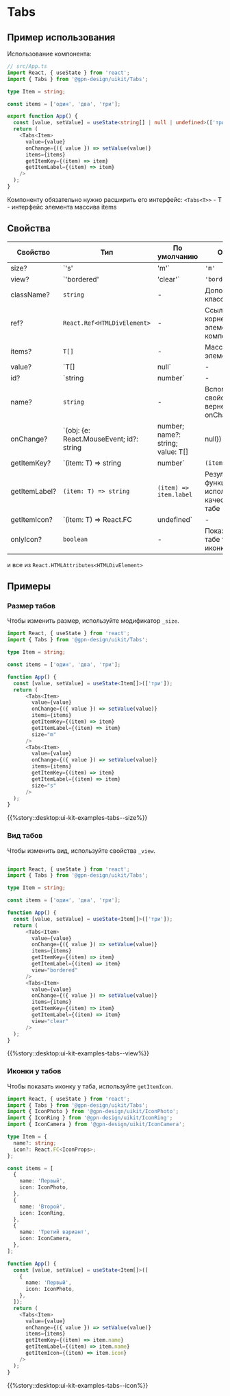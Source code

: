 # Tabs

## Пример использования

Использование компонента:

```ts
// src/App.ts
import React, { useState } from 'react';
import { Tabs } from '@gpn-design/uikit/Tabs';

type Item = string;

const items = ['один', 'два', 'три'];

export function App() {
  const [value, setValue] = useState<string[] | null | undefined>(['три']);
  return (
    <Tabs<Item>
      value={value}
      onChange={({ value }) => setValue(value)}
      items={items}
      getItemKey={(item) => item}
      getItemLabel={(item) => item}
    />
  );
}
```

Компоненту обязательно нужно расширить его интерфейс:
`<Tabs<T>>` - T - интерфейс элемента массива items

## Свойства

<!-- props:start -->

| Свойство      | Тип                                                                                             | По умолчанию           | Описание                                                                    |
| ------------- | ----------------------------------------------------------------------------------------------- | ---------------------- | --------------------------------------------------------------------------- |
| size?         | `'s' | 'm'`                                                                                     | `'m'`                  | Размер                                                                      |
| view?         | `'bordered' | 'clear'`                                                                          | `'bordered'`           | Вид                                                                         |
| className?    | `string`                                                                                        | -                      | Дополнительный класс                                                        |
| ref?          | `React.Ref<HTMLDivElement>`                                                                     | -                      | Ссылка на корневой DOM элемент компонента                                   |
| items?        | `T[]`                                                                                           | -                      | Массив элементов                                                            |
| value?        | `T[] | null`                                                                                    | -                      | Выбранный элемент                                                           |
| id?           | `string | number`                                                                               | -                      | Вспомогательное свойсво вернентся в onChange                                |
| name?         | `string`                                                                                        | -                      | Вспомогательное свойсво вернентся в onChange                                |
| onChange?     | `(obj: {e: React.MouseEvent; id?: string | number; name?: string; value: T[] | null}) => void;` | -                      | событие с рабатывающее при выборе пользователем пункта                      |
| getItemKey?   | `(item: T) => string | number`                                                                  | `(item) => item.id`    | Ожидается что результат функции возвращает уникальный ключ каждого из items |
| getItemLabel? | `(item: T) => string`                                                                           | `(item) => item.label` | Результат функции будет использоваться в качестве текста в табе             |
| getItemIcon?  | `(item: T) => React.FC<IconProps> | undefined`                                                  | -                      | Результат функции будет использоваться в качестве иконки в табе             |
| onlyIcon?     | `boolean`                                                                                       | -                      | Показавать в табе только иконку                                             |

и все из `React.HTMLAttributes<HTMLDivElement>`

<!-- props:end -->

## Примеры

### Размер табов

Чтобы изменить размер, используйте модификатор `_size`.

```ts
import React, { useState } from 'react';
import { Tabs } from '@gpn-design/uikit/Tabs';

type Item = string;

const items = ['один', 'два', 'три'];

function App() {
  const [value, setValue] = useState<Item[]>(['три']);
  return (
      <Tabs<Item>
        value={value}
        onChange={({ value }) => setValue(value)}
        items={items}
        getItemKey={(item) => item}
        getItemLabel={(item) => item}
        size="m"
      />
      <Tabs<Item>
        value={value}
        onChange={({ value }) => setValue(value)}
        items={items}
        getItemKey={(item) => item}
        getItemLabel={(item) => item}
        size="s"
      />
  );
}
```

{{%story::desktop:ui-kit-examples-tabs--size%}}

### Вид табов

Чтобы изменить вид, используйте свойства `_view`.

```ts

import React, { useState } from 'react';
import { Tabs } from '@gpn-design/uikit/Tabs';

type Item = string;

const items = ['один', 'два', 'три'];

function App() {
  const [value, setValue] = useState<Item[]>(['три']);
  return (
      <Tabs<Item>
        value={value}
        onChange={({ value }) => setValue(value)}
        items={items}
        getItemKey={(item) => item}
        getItemLabel={(item) => item}
        view="bordered"
      />
      <Tabs<Item>
        value={value}
        onChange={({ value }) => setValue(value)}
        items={items}
        getItemKey={(item) => item}
        getItemLabel={(item) => item}
        view="clear"
      />
  );
}
```

{{%story::desktop:ui-kit-examples-tabs--view%}}

### Иконки у табов

Чтобы показать иконку у таба, используйте `getItemIcon`.

```ts
import React, { useState } from 'react';
import { Tabs } from '@gpn-design/uikit/Tabs';
import { IconPhoto } from '@gpn-design/uikit/IconPhoto';
import { IconRing } from '@gpn-design/uikit/IconRing';
import { IconCamera } from '@gpn-design/uikit/IconCamera';

type Item = {
  name?: string;
  icon?: React.FC<IconProps>;
};

const items = [
  {
    name: 'Первый',
    icon: IconPhoto,
  },
  {
    name: 'Второй',
    icon: IconRing,
  },
  {
    name: 'Третий вариант',
    icon: IconCamera,
  },
];

function App() {
  const [value, setValue] = useState<Item[]>([
    {
      name: 'Первый',
      icon: IconPhoto,
    },
  ]);
  return (
    <Tabs<Item>
      value={value}
      onChange={({ value }) => setValue(value)}
      items={items}
      getItemKey={(item) => item.name}
      getItemLabel={(item) => item.name}
      getItemIcon={(item) => item.icon}
    />
  );
}
```

{{%story::desktop:ui-kit-examples-tabs--icon%}}
